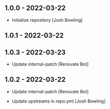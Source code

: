 ## 1.0.0 - 2022-03-22

* Initialize repository [Josh Bowling]

## 1.0.1 - 2022-03-22

## 1.0.3 - 2022-03-23

* Update internal-patch [Renovate Bot]

## 1.0.2 - 2022-03-22

* Update internal-patch [Renovate Bot]

* Update upstreams in repo.yml [Josh Bowling]
